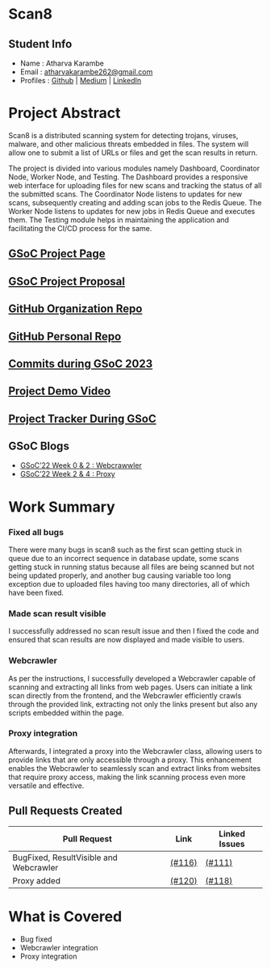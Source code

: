 # Scan8
## Student Info
- Name : Atharva Karambe
- Email : atharvakarambe262@gmail.com
- Profiles : [Github](https://github.com/Atharva-karambe) | [Medium](https://medium.com/@atharvakarambe262) | [LinkedIn](https://linkedin.com/in/atharva-karambe-ba77a3227/)

# Project Abstract
Scan8 is a distributed scanning system for detecting trojans, viruses, malware, and other malicious threats embedded in files. The system will allow one to submit a list of URLs or files and get the scan results in return.

The project is divided into various modules namely Dashboard, Coordinator Node, Worker Node, and Testing.
The Dashboard provides a responsive web interface for uploading files for new scans and tracking the status of all the submitted scans.
The Coordinator Node listens to updates for new scans, subsequently creating and adding scan jobs to the Redis Queue.
The Worker Node listens to updates for new jobs in Redis Queue and executes them.
The Testing module helps in maintaining the application and facilitating the CI/CD process for the same.

## [GSoC Project Page](https://summerofcode.withgoogle.com/programs/2023/organizations/score-lab)

## [GSoC Project Proposal](https://drive.google.com/file/d/1Peygk6bIy1-EqfWBx-iRVDi5JfYOeStc/view?usp=sharing)

## [GitHub Organization Repo](https://github.com/c2siorg/Scan8)

## [GitHub Personal Repo](https://github.com/Atharva-karambe/Scan8)

## [Commits during GSoC 2023](https://github.com/c2siorg/Scan8/commits/main?author=Atharva-karambe)

## [Project Demo Video](https://youtu.be/u55EvwUkNDk)

## [Project Tracker During GSoC](https://drive.google.com/file/d/15iM1QnKRXWfbXAlF5lUDcnu0HFmXhfe-/view?usp=sharing)

## GSoC Blogs
- [GSoC’22 Week 0 & 2 : Webcrawwler ](https://medium.com/@atharvakarambe262/google-summer-of-code-2023-scan8-43ff8dd7c131)
- [GSoC’22 Week 2 & 4 : Proxy ](https://medium.com/@atharvakarambe262/google-summer-of-code-2023-scan8-d2560687ac09)


# Work Summary
<h3> Fixed all bugs </h3>
There were many bugs in scan8 such as the first scan getting stuck in queue due to an incorrect sequence in database update, some scans getting stuck in running status because all files are being scanned but not being updated properly, and another bug causing variable too long exception due to uploaded files having too many directories, all of which have been fixed.
<h3>Made scan result visible</h3>
I successfully addressed no scan result issue and then I fixed the code and ensured that scan results are now displayed and made visible to users.
<h3>Webcrawler</h3>
As per the instructions, I successfully developed a Webcrawler capable of scanning and extracting all links from web pages. Users can initiate a link scan directly from the frontend, and the Webcrawler efficiently crawls through the provided link, extracting not only the links present but also any scripts embedded within the page.
<h3>Proxy integration</h3>
Afterwards, I integrated a proxy into the Webcrawler class, allowing users to provide links that are only accessible through a proxy. This enhancement enables the Webcrawler to seamlessly scan and extract links from websites that require proxy access, making the link scanning process even more versatile and effective.

## Pull Requests Created
| Pull Request | Link | Linked Issues |
|---|---|---|
| BugFixed, ResultVisible and Webcrawler| [(#116)](https://github.com/c2siorg/Scan8/commit/b0fe498948557ce6098ffae38e0fa7688ede0e20) | [(#111)](https://github.com/c2siorg/Scan8/issues/111)
| Proxy added | [(#120)](https://github.com/c2siorg/Scan8/commit/7dfd3765450677d5029b7d1d586cb54a0f10e118) | [(#118)](https://github.com/c2siorg/Scan8/issues/118)



# What is Covered
- Bug fixed
- Webcrawler integration
- Proxy integration



